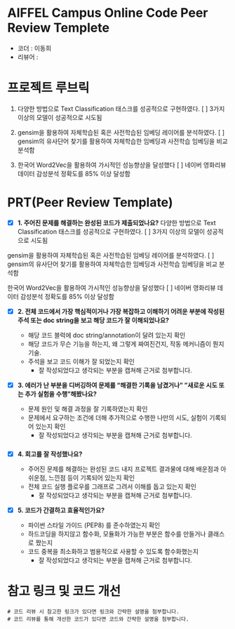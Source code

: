 # AIFFEL Campus Online Code Peer Review Templete
- 코더 : 이동희
- 리뷰어 : 
# 프로젝트 루브릭
1. 다양한 방법으로 Text Classification 태스크를 성공적으로 구현하였다. [ ] 3가지 이상의 모델이 성공적으로 시도됨

2. gensim을 활용하여 자체학습된 혹은 사전학습된 임베딩 레이어를 분석하였다. [ ] gensim의 유사단어 찾기를 활용하여 자체학습한 임베딩과 사전학습 임베딩을 비교 분석함

3. 한국어 Word2Vec을 활용하여 가시적인 성능향상을 달성했다 [ ] 네이버 영화리뷰 데이터 감성분석 정확도를 85% 이상 달성함
# PRT(Peer Review Template)
- [X]  **1. 주어진 문제를 해결하는 완성된 코드가 제출되었나요?**
다양한 방법으로 Text Classification 태스크를 성공적으로 구현하였다. [ ] 3가지 이상의 모델이 성공적으로 시도됨

gensim을 활용하여 자체학습된 혹은 사전학습된 임베딩 레이어를 분석하였다. [ ] gensim의 유사단어 찾기를 활용하여 자체학습한 임베딩과 사전학습 임베딩을 비교 분석함

한국어 Word2Vec을 활용하여 가시적인 성능향상을 달성했다 [ ] 네이버 영화리뷰 데이터 감성분석 정확도를 85% 이상 달성함
    
- [X]  **2. 전체 코드에서 가장 핵심적이거나 가장 복잡하고 이해하기 어려운 부분에 작성된 
주석 또는 doc string을 보고 해당 코드가 잘 이해되었나요?**
    - 해당 코드 블럭에 doc string/annotation이 달려 있는지 확인
    - 해당 코드가 무슨 기능을 하는지, 왜 그렇게 짜여진건지, 작동 메커니즘이 뭔지 기술.
    - 주석을 보고 코드 이해가 잘 되었는지 확인
        - 잘 작성되었다고 생각되는 부분을 캡쳐해 근거로 첨부합니다.
        
- [X]  **3. 에러가 난 부분을 디버깅하여 문제를 “해결한 기록을 남겼거나” 
”새로운 시도 또는 추가 실험을 수행”해봤나요?**
    - 문제 원인 및 해결 과정을 잘 기록하였는지 확인
    - 문제에서 요구하는 조건에 더해 추가적으로 수행한 나만의 시도, 
    실험이 기록되어 있는지 확인
        - 잘 작성되었다고 생각되는 부분을 캡쳐해 근거로 첨부합니다.

###        
- [X]  **4. 회고를 잘 작성했나요?**
    - 주어진 문제를 해결하는 완성된 코드 내지 프로젝트 결과물에 대해
    배운점과 아쉬운점, 느낀점 등이 기록되어 있는지 확인
    - 전체 코드 실행 플로우를 그래프로 그려서 이해를 돕고 있는지 확인
        - 잘 작성되었다고 생각되는 부분을 캡쳐해 근거로 첨부합니다.
    

- [X]  **5. 코드가 간결하고 효율적인가요?**
    - 파이썬 스타일 가이드 (PEP8) 를 준수하였는지 확인
    - 하드코딩을 하지않고 함수화, 모듈화가 가능한 부분은 함수를 만들거나 클래스로 짰는지
    - 코드 중복을 최소화하고 범용적으로 사용할 수 있도록 함수화했는지
        - 잘 작성되었다고 생각되는 부분을 캡쳐해 근거로 첨부합니다.

# 참고 링크 및 코드 개선
```
# 코드 리뷰 시 참고한 링크가 있다면 링크와 간략한 설명을 첨부합니다.
# 코드 리뷰를 통해 개선한 코드가 있다면 코드와 간략한 설명을 첨부합니다.
```
